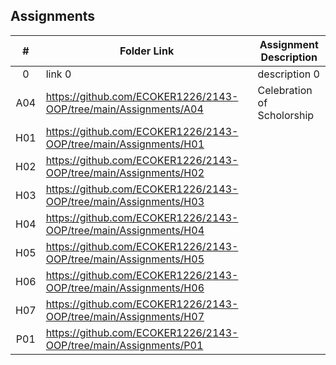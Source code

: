 ## Assignments

|  #  | Folder Link | Assignment Description |
| :-: | ----------- | ---------------------- |
|  0  | link 0      | description 0          |
| A04 | https://github.com/ECOKER1226/2143-OOP/tree/main/Assignments/A04 | Celebration of Scholorship |
| H01 | https://github.com/ECOKER1226/2143-OOP/tree/main/Assignments/H01 | |
| H02 | https://github.com/ECOKER1226/2143-OOP/tree/main/Assignments/H02 | |
| H03 | https://github.com/ECOKER1226/2143-OOP/tree/main/Assignments/H03 | |
| H04 | https://github.com/ECOKER1226/2143-OOP/tree/main/Assignments/H04 | |
| H05 | https://github.com/ECOKER1226/2143-OOP/tree/main/Assignments/H05 | |
| H06 | https://github.com/ECOKER1226/2143-OOP/tree/main/Assignments/H06 | |
| H07 | https://github.com/ECOKER1226/2143-OOP/tree/main/Assignments/H07 | |
| P01 | https://github.com/ECOKER1226/2143-OOP/tree/main/Assignments/P01 | |
